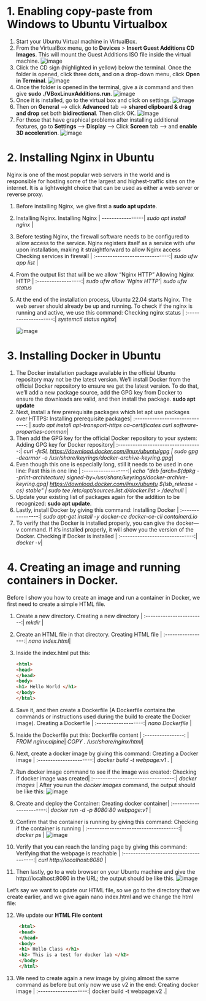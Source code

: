 # 1. Enabling copy-paste from Windows to Ubuntu Virtualbox
1. Start your Ubuntu Virtual machine in VirtualBox.
2. From the VirtualBox menu, go to **Devices** > **Insert Guest Additions CD Images**. This will mount the Guest Additions ISO file inside the virtual machine.
   ![image](https://github.com/s371506/acit2410/assets/113550989/c712d2c6-367a-4466-bc05-4bdc5d63941b)
3. Click the CD sign (highlighted in yellow) below the terminal. Once the folder is opened, click three dots, and on a drop-down menu, click **Open in Terminal**.
   ![image](https://github.com/s371506/acit2410/assets/113550989/0e8141fe-e0f9-4e7e-9616-b954865ec571)
4. Once the folder is opened in the terminal, give a *ls* command and then give **sudo ./VBoxLinuxAdditions.run**.
   ![image](https://github.com/s371506/acit2410/assets/113550989/2062dd22-6eb9-43e4-808f-235a7a6f1b32)
5. Once it is installed, go to the virtual box and click on settings.
   ![image](https://github.com/s371506/acit2410/assets/113550989/9c2138e9-4f81-4ab1-b5a5-d2eb4bfeaff7)
6. Then on **General** --> click **Advanced** tab --> **shared clipboard & drag and drop** set both **bidirectional**. Then click OK.
   ![image](https://github.com/s371506/acit2410/assets/113550989/49da590d-8b6b-465b-87df-dcc8c962506e)
7. For those that have graphical problems after installing additional features, go to **Settings** --> **Display** --> Click **Screen** tab --> and **enable 3D acceleration**.
   ![image](https://github.com/s371506/acit2410/assets/113550989/0740a4f5-d73d-47d7-a3d8-19e309df6cf4)

# 2. Installing Nginx in Ubuntu

Nginx is one of the most popular web servers in the world and is responsible for hosting some of the largest and highest-traffic sites on the internet. It is a lightweight choice that can be used as either a web server or reverse proxy.
1. Before installing Nginx, we give first a **sudo apt update**.
2. Installing Nginx.
   Installing Nginx |
   -----------------|
   *sudo apt install nginx* |
3. Before testing Nginx, the firewall software needs to be configured to allow access to the service. Nginx registers itself as a service with ufw upon installation, making it straightforward to allow Nginx access
   Checking services in firewall |
   :------------------------------:|
   *sudo ufw app list* |
4. From the output list that will be we allow “Nginx HTTP”
   Allowing Nginx HTTP |
   :------------------:|
   *sudo ufw allow 'Nginx HTTP'*|
   *sudo ufw status*
6. At the end of the installation process, Ubuntu 22.04 starts Nginx. The web server should already be up and running.
To check if the nginx is running and active, we use this command:
   Checking nginx status |
   :--------------------:|
   *systemctl status nginx*|

    ![image](https://github.com/s371506/acit2410/assets/113550989/8cf59924-5cbf-460f-9b75-06bb0476b92c)


# 3. Installing Docker in Ubuntu

1. The Docker installation package available in the official Ubuntu repository may not be the latest version. We’ll install Docker from the official Docker repository to ensure we get the latest version. To do that, we’ll add a new package source, add the GPG key from Docker to ensure the downloads are valid, and then install the package.
**sudo apt update**
2. Next, install a few prerequisite packages which let apt use packages over HTTPS:
   Installing prerequisite packages|
   :------------------------------: |
   *sudo apt install apt-transport-https ca-certificates curl software-properties-common*|
3. Then add the GPG key for the official Docker repository to your system:
   Adding GPG key for Docker repository|
   :----------------------------------:|
   *curl -fsSL https://download.docker.com/linux/ubuntu/gpg  \| sudo gpg -dearmor -o /usr/share/keyrings/docker-archive-keyring.gpg*|
4. Even though this one is especially long, still it needs to be used in one line:
   Past this in one line |
   :------------------:|
   *echo "deb [arch=$(dpkg --print-architecture) signed-by=/usr/share/keyrings/docker-archive-keyring.gpg] https://download.docker.com/linux/ubuntu $(lsb_release -cs) stable" | sudo tee /etc/apt/sources.list.d/docker.list > /dev/null* |
5. Update your existing list of packages again for the addition to be recognized: **sudo apt update**.
6. Lastly, install Docker by giving this command:
   Installing Docker |
   :----------------:|
   *sudo apt-get install -y docker-ce docker-ce-cli containerd.io*
7. To verify that the Docker is installed properly, you can give the docker—v command. If it’s installed properly, it will show you the version of the Docker.
   Checking if Docker is installed |
   :------------------------------:|
   *docker -v*|

# 4. Creating an image and running containers in Docker.
Before I show you how to create an image and run a container in Docker, we first need to create a simple HTML file.
1. Create a new directory.
   Creating a new directory |
   :------------------------:|
   *mkdir* <name of the directory> |
2. Create an HTML file in that directory.
   Creating HTML file |
   :-----------------:|
   *nano index.html*|
3. Inside the index.html put this:
    ```html           
    <html>            
    <head>            
    </head>           
    <body>            
    <h1> Hello World </h1> 
    </body>           
    </html>           
    ```
4. Save it, and then create a Dockerfile (A Dockerfile contains the commands or instructions used during the build to create the Docker image).
   Creating a Dockerfile |
   :-------------------:|
   *nano Dockerfile* |
5. Inside the Dockerfile put this:
   Dockerfile content |
   :----------------: |
   *FROM nginx:alpine*|
   *COPY . /usr/share/nginx/html*|
6. Next, create a docker image by giving this command:
   Creating a Docker image |
   :----------------------:|
   *docker build -t webpage:v1 .* |
7. Run docker image command to see if the image was created:
   Checking if docker image was created|
   :---------------------------------:|
   *docker images* |
After you run the *docker images* command, the output should be like this:
![image](https://github.com/s371506/acit2410/assets/113550989/74e8e457-76b5-485a-b894-61ec463bee95)

8. Create and deploy the Container:
   Creating docker container|
   :-----------------------:|
   *docker run -d -p 8080:80 webpage:v1* |

9. Confirm that the container is running by giving this command:
    Checking if the container is running |
   :-------------------------------------:|
   *docker ps* |
![image](https://github.com/s371506/acit2410/assets/113550989/ea920eb1-c7be-4e85-90c4-3ffe5e912f06)

10. Verify that you can reach the landing page by giving this command:
    Verifying that the webpage is reachable |
    :--------------------------------------:|
    *curl http://localhost:8080* |

11. Then lastly, go to a web browser on your Ubuntu machine and give the http://localhost:8080 in the URL; the output should be like this.
     ![image](https://github.com/s371506/acit2410/assets/113550989/08be62da-2a83-4fc1-8858-96b23160ffe3)

Let’s say we want to update our HTML file, so we go to the directory that we create earlier, and we give again nano index.html and we change the html file: 

12. We update our **HTML File content**
      ```html           
       <html>            
       <head>            
       </head>           
       <body>            
       <h1> Hello Class </h1>
       <h2> This is a test for docker lab </h2> 
       </body>           
       </html>
      ```
13. We need to create again a new image by giving almost the same command as before but only now we use v2 in the end:
    Creating docker image |
    :--------------------:|
    docker build -t webpage:v2 .|
   



        


   







